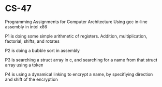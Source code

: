 # CS-47
Programming Assignments for Computer Architecture
Using gcc in-line assembly in intel x86

P1 is doing some simple arithmetic of registers. Addition, multiplication, factorial, shifts, and rotates

P2 is doing a bubble sort in assembly 

P3 is searching a struct array in c, and searching for a name from that struct array using a token

P4 is using a dynamical linking to encrypt a name, by specifiying direction and shift of the encryption
